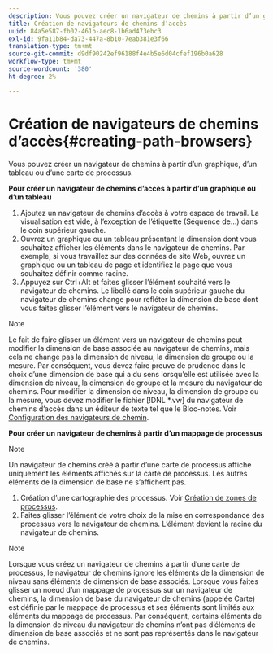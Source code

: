 ```yaml
---
description: Vous pouvez créer un navigateur de chemins à partir d’un graphique, d’un tableau ou d’une carte de processus.
title: Création de navigateurs de chemins d’accès
uuid: 84a5e587-fb02-461b-aec8-1b6ad473ebc3
exl-id: 9fa11b84-da73-447a-8b10-7eab381e3f66
translation-type: tm+mt
source-git-commit: d9df90242ef96188f4e4b5e6d04cfef196b0a628
workflow-type: tm+mt
source-wordcount: '380'
ht-degree: 2%

---
```


# Création de navigateurs de chemins d’accès{#creating-path-browsers}

Vous pouvez créer un navigateur de chemins à partir d’un graphique, d’un tableau ou d’une carte de processus.

**Pour créer un navigateur de chemins d’accès à partir d’un graphique ou d’un tableau**

1. Ajoutez un navigateur de chemins d’accès à votre espace de travail. La visualisation est vide, à l’exception de l’étiquette (Séquence de...) dans le coin supérieur gauche.
1. Ouvrez un graphique ou un tableau présentant la dimension dont vous souhaitez afficher les éléments dans le navigateur de chemins. Par exemple, si vous travaillez sur des données de site Web, ouvrez un graphique ou un tableau de page et identifiez la page que vous souhaitez définir comme racine.
1. Appuyez sur Ctrl+Alt et faites glisser l’élément souhaité vers le navigateur de chemins. Le libellé dans le coin supérieur gauche du navigateur de chemins change pour refléter la dimension de base dont vous faites glisser l’élément vers le navigateur de chemins.

>[!NOTE]
>
>Le fait de faire glisser un élément vers un navigateur de chemins peut modifier la dimension de base associée au navigateur de chemins, mais cela ne change pas la dimension de niveau, la dimension de groupe ou la mesure. Par conséquent, vous devez faire preuve de prudence dans le choix d’une dimension de base qui a du sens lorsqu’elle est utilisée avec la dimension de niveau, la dimension de groupe et la mesure du navigateur de chemins. Pour modifier la dimension de niveau, la dimension de groupe ou la mesure, vous devez modifier le fichier [!DNL *.vw] du navigateur de chemins d’accès dans un éditeur de texte tel que le Bloc-notes. Voir [Configuration des navigateurs de chemin](../../../../home/c-get-started/c-intf-anlys-ftrs/t-config-path-brwsr.md#task-bbb3ddaa140a414f984b697c2b8202a3).

**Pour créer un navigateur de chemins à partir d’un mappage de processus**

>[!NOTE]
>
>Un navigateur de chemins créé à partir d’une carte de processus affiche uniquement les éléments affichés sur la carte de processus. Les autres éléments de la dimension de base ne s’affichent pas.

1. Création d’une cartographie des processus. Voir [Création de zones de processus](../../../../home/c-get-started/c-analysis-vis/c-proc-maps/c-create-proc-maps.md#concept-daf5b14dae7a442191611b1b9c1122bf).
1. Faites glisser l’élément de votre choix de la mise en correspondance des processus vers le navigateur de chemins. L’élément devient la racine du navigateur de chemins.

>[!NOTE]
>
>Lorsque vous créez un navigateur de chemins à partir d’une carte de processus, le navigateur de chemins ignore les éléments de la dimension de niveau sans éléments de dimension de base associés. Lorsque vous faites glisser un noeud d’un mappage de processus sur un navigateur de chemins, la dimension de base du navigateur de chemins (appelée Carte) est définie par le mappage de processus et ses éléments sont limités aux éléments du mappage de processus. Par conséquent, certains éléments de la dimension de niveau du navigateur de chemins n’ont pas d’éléments de dimension de base associés et ne sont pas représentés dans le navigateur de chemins.
